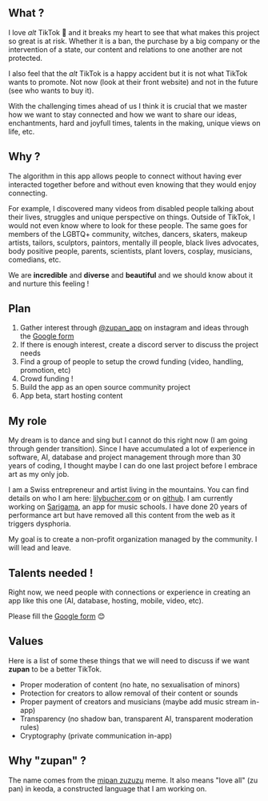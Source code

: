 ## What ?

I love *alt* TikTok 💖 and it breaks my heart to see that what makes this project so great is at risk. Whether it is a
ban, the purchase by a big company or the intervention of a state, our content and relations to one another are
not protected.

I also feel that the *alt* TikTok is a happy accident but it is not what TikTok wants to promote. Not now (look at their
front website) and not in the future (see who wants to buy it).

With the challenging times ahead of us I think it is crucial that we master how we want to stay
connected and how we want to share our ideas, enchantments, hard and joyfull times, talents in the making,
unique views on life, etc.

## Why ?

The algorithm in this app allows people to connect without having ever interacted together before and without
even knowing that they would enjoy connecting.

For example, I discovered many videos from disabled people talking about their lives, struggles and unique
perspective on things. Outside of TikTok, I would not even know where to look for these people. The same goes
for members of the LGBTQ+ community, witches, dancers, skaters, makeup artists, tailors,
sculptors, paintors, mentally ill people, black lives advocates, body positive people, parents, scientists,
plant lovers, cosplay, musicians, comedians, etc.

We are **incredible** and **diverse** and **beautiful** and we should know about it and nurture this feeling !

## Plan

1. Gather interest through [@zupan_app](https://www.instagram.com/zupan_app/) on instagram and ideas through the [Google form](https://tinyurl.com/zupan-form)
2. If there is enough interest, create a discord server to discuss the project needs
3. Find a group of people to setup the crowd funding (video, handling, promotion, etc)
4. Crowd funding !
5. Build the app as an open source community project
5. App beta, start hosting content

## My role

My dream is to dance and sing but I cannot do this right now (I am going through gender transition). Since I have
accumulated a lot of experience in software, AI, database and project management through more than 30 years of coding, I thought
maybe I can do one last project before I embrace art as my only job.

I am a Swiss entrepreneur and artist living in the mountains. You can find details on who I am here: [lilybucher.com](https://www.lilybucher.com/)
or on [github](https://github.com/gaspard). I am currently working on [Sarigama](https://www.sarigama-music.com/),
an app for music schools. I have done 20 years of performance art but have removed all this content from the web as it triggers dysphoria.

My goal is to create a non-profit organization managed by the community. I will lead and leave.

## Talents needed !

Right now, we need people with connections or experience in creating an app like this one (AI, database, hosting, mobile, video, etc).

Please fill the [Google form](https://tinyurl.com/zupan-form) 😊

## Values

Here is a list of some these things that we will need to discuss if we want **zupan** to be a better TikTok.

* Proper moderation of content (no hate, no sexualisation of minors)
* Protection for creators to allow removal of their content or sounds
* Proper payment of creators and musicians (maybe add music stream in-app)
* Transparency (no shadow ban, transparent AI, transparent moderation rules)
* Cryptography (private communication in-app)

## Why "zupan" ?

The name comes from the [mipan zuzuzu](https://www.tiktok.com/foryou?lang=en#/@awa_de_horchata_uwu/video/6849216781303827717) meme. It
also means "love all" (zu pan) in keoda, a constructed language that I am working on.


